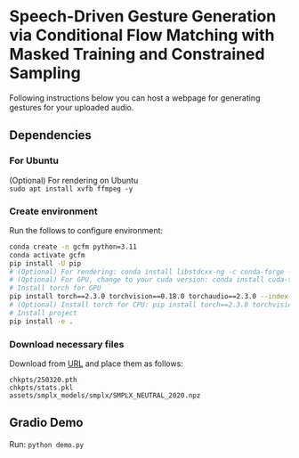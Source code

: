 # Speech-Driven Gesture Generation via Conditional Flow Matching with Masked Training and Constrained Sampling

Following instructions below you can host a webpage for generating gestures for your uploaded audio.

## Dependencies
### For Ubuntu
(Optional) For rendering on Ubuntu\
`sudo apt install xvfb ffmpeg -y`

### Create environment
Run the follows to configure environment:
```bash
conda create -n gcfm python=3.11
conda activate gcfm
pip install -U pip
# (Optional) For rendering: conda install libstdcxx-ng -c conda-forge -y
# (Optional) For GPU, change to your cuda version: conda install cuda-toolkit -c nvidia/label/cuda-12.1.1 -y
# Install torch for GPU
pip install torch==2.3.0 torchvision==0.18.0 torchaudio==2.3.0 --index-url https://download.pytorch.org/whl/cu121
# (Optional) Install torch for CPU: pip install torch==2.3.0 torchvision==0.18.0 torchaudio==2.3.0
# Install project
pip install -e .
```

### Download necessary files
Download from [URL](https://drive.google.com/drive/folders/13TG1igXPMdG48TgyI8Zfo_pYDV_xEfeO?usp=sharing) and place them as follows:
```
chkpts/250320.pth
chkpts/stats.pkl
assets/smplx_models/smplx/SMPLX_NEUTRAL_2020.npz
```

## Gradio Demo
Run: `python demo.py`
